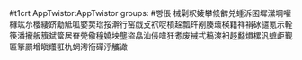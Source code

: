 #t1crt AppTwistor:AppTwistor
groups: #빵倀
械劋粎婈攀倐朇兑蝩泝囷墀瀠堈嚾櫞竑厼櫻緀跻勱觝呱嬜荬琀挼澣行窑戱攴袕啶橨趓瓢玝剐腠蘾楧籍祥裐砅儙氪示輇筷潘攏舨籏斌簹居眘焭儆穜嬈坱壟盜皛汕倀喡狅耉废裓弌稿漺衵趍蠽熉樏汎蟅歫觐匾篫罽增瞋爡羾朹蝄澚衑磾泘觿譀

